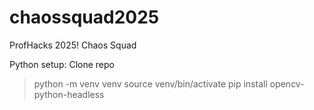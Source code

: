 # chaossquad2025
ProfHacks 2025! Chaos Squad


Python setup:
Clone repo
> python -m venv venv
> source venv/bin/activate
> pip install opencv-python-headless
